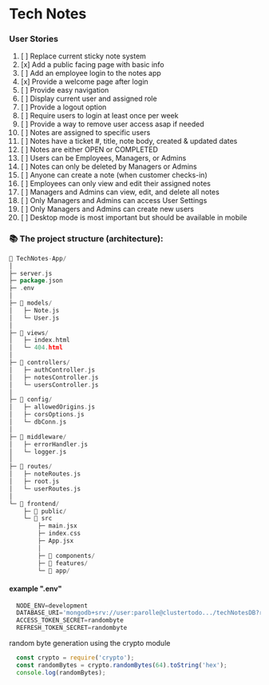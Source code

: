 # Tech Notes




### User Stories

1. [ ] Replace current sticky note system
2. [x] Add a public facing page with basic info 
3. [ ] Add an employee login to the notes app 
4. [x] Provide a welcome page after login 
5. [ ] Provide easy navigation
6. [ ] Display current user and assigned role 
7. [ ] Provide a logout option 
8. [ ] Require users to login at least once per week
9. [ ] Provide a way to remove user access asap if needed 
10. [ ] Notes are assigned to specific users 
11. [ ] Notes have a ticket #, title, note body, created & updated dates
12. [ ] Notes are either OPEN or COMPLETED 
13. [ ] Users can be Employees, Managers, or Admins 
14. [ ] Notes can only be deleted by Managers or Admins 
15. [ ] Anyone can create a note (when customer checks-in)
16. [ ] Employees can only view and edit their assigned notes  
17. [ ] Managers and Admins can view, edit, and delete all notes 
18. [ ] Only Managers and Admins can access User Settings 
19. [ ] Only Managers and Admins can create new users 
20. [ ] Desktop mode is most important but should be available in mobile 

### 📚 The project structure (architecture):

```go
📁 TechNotes-App/
│
├─ server.js
├─ package.json
├─ .env
│
├─ 📁 models/
│   ├─ Note.js
│   └─ User.js
│
├─ 📁 views/
│   ├─ index.html
│   └─ 404.html
│
├─ 📁 controllers/
│   ├─ authController.js
│   ├─ notesController.js
│   └─ usersController.js
│
├─ 📁 config/
│   ├─ allowedOrigins.js
│   ├─ corsOptions.js
│   └─ dbConn.js
│
├─ 📁 middleware/
│   ├─ errorHandler.js
│   └─ logger.js
│
├─ 📁 routes/
│   ├─ noteRoutes.js
│   ├─ root.js
│   └─ userRoutes.js
│
└─ 📁 frontend/
    ├─ 📁 public/
    └─ 📁 src
        ├─ main.jsx
        ├─ index.css
        ├─ App.jsx
        │
        ├─ 📁 components/
        ├─ 📁 features/
        └─ 📁 app/

```


#### example ".env"

```go
  NODE_ENV=development
  DATABASE_URI='mongodb+srv://user:parolle@clustertodo.../techNotesDB?retryWrites=true&w=majority'
  ACCESS_TOKEN_SECRET=randombyte
  REFRESH_TOKEN_SECRET=randombyte
```

random byte generation using the crypto module
```javascript
  const crypto = require('crypto');
  const randomBytes = crypto.randomBytes(64).toString('hex');
  console.log(randomBytes);

```












